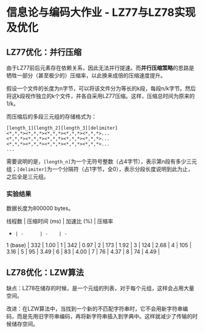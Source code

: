# 信息论与编码大作业 - LZ77与LZ78实现及优化

## LZ77优化：并行压缩

由于LZ77前后元素存在依赖关系，因此无法并行提速。而**并行压缩策略**的思路是牺牲一部分（甚至极少的）压缩率，以此换来成倍的压缩速度提升。

假设一个文件的长度为n字节，可以将该文件分为等长的k段，每段n/k字节。然后将这k段视作独立的k个文件，并各自采用LZ77压缩。这样，压缩总时间为原来的1/k。

而压缩后的多段三元组的存储格式为：

```
[length_1][length_2][length_3][delimiter]
<*,*,*><*,*,*><*,*,*><*,*,*><*,*,*>...
<*,*,*><*,*,*><*,*,*><*,*,*><*,*,*>...
<*,*,*><*,*,*><*,*,*><*,*,*><*,*,*>...
...
```

需要说明的是，`[length_n]`为一个无符号整数（占4字节），表示第n段有多少三元组；`[delimiter]`为一个分隔符（占1字节，全0），表示分段长度说明到此为止，之后全是三元组。

### 实验结果

数据长度为800000 bytes。

线程数 | 压缩时间 (ms) | 加速比 (%) | 压缩率
-     | -      | -    | -
1 (base) | 332 | 1.00 | 
1        | 342 | 0.97 | 
2        | 173 | 1.92 | 
3        | 124 | 2.68 | 
4        | 105 | 3.16 | 
5        |  95 | 3.49 | 
6        |  83 | 4.00 | 
7        |  76 | 4.37 | 
8        |  74 | 4.49 | 


## LZ78优化：LZW算法

缺点：LZ78在储存的时候，是一个元组的列表，对于每个元组，这样会占用大量空间。

改进：在LZW算法中，当找到一个新的不匹配字符串时，它不会用新字符串编码，而是先用旧字符串编码，再将新字符串插入到字典中。这样就减少了传输的时候储存空间。